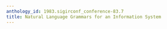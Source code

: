 ```yaml
---
anthology_id: 1983.sigirconf_conference-83.7
title: Natural Language Grammars for an Information System
---
```

